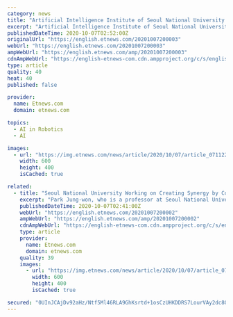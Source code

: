 ```yaml
---
category: news
title: "Artificial Intelligence Institute of Seoul National University Attempting to Grow Learning Ability of AI through Multidisciplinary Approach"
excerpt: "Artificial Intelligence Institute of Seoul National University (AIIS) opened its door in 2019. As machine learning has reached a level of deep learning, machines are now able to learn on an equal foo"
publishedDateTime: 2020-10-07T02:52:00Z
originalUrl: "https://english.etnews.com/20201007200003"
webUrl: "https://english.etnews.com/20201007200003"
ampWebUrl: "https://english.etnews.com/amp/20201007200003"
cdnAmpWebUrl: "https://english-etnews-com.cdn.ampproject.org/c/s/english.etnews.com/amp/20201007200003"
type: article
quality: 40
heat: 40
published: false

provider:
  name: Etnews.com
  domain: etnews.com

topics:
  - AI in Robotics
  - AI

images:
  - url: "https://img.etnews.com/news/article/2020/10/07/article_07112259399066.jpg"
    width: 600
    height: 400
    isCached: true

related:
  - title: "Seoul National University Working on Creating Synergy by Combining Artificial Intelligence with Various Studies"
    excerpt: "Park Jung-won, who is a professor at Seoul National University’s School of Chemical and Biological Engineering, materialized 2D images obtained from transmission electron microscope, which is the bes"
    publishedDateTime: 2020-10-07T02:41:00Z
    webUrl: "https://english.etnews.com/20201007200002"
    ampWebUrl: "https://english.etnews.com/amp/20201007200002"
    cdnAmpWebUrl: "https://english-etnews-com.cdn.ampproject.org/c/s/english.etnews.com/amp/20201007200002"
    type: article
    provider:
      name: Etnews.com
      domain: etnews.com
    quality: 39
    images:
      - url: "https://img.etnews.com/news/article/2020/10/07/article_07111936166827.jpg"
        width: 600
        height: 400
        isCached: true

secured: "0UInJCAjDv92aHz/Ntf5Ml46RLA9GhKsrtd+1osCzUHKDDRS7LourVAy2dc8QqChsiyxaFQ2rP1fVCrYgXHRuq/wduZFT5MBRMuF14apt6snY1PvAxgFEHrui7R813+N9nmax98bDqUpwLpWLZmhd7H5ImEKDSYsKMLXhN9Bd+eR9AF/2LpBFwDpXxKLbXnlbBFRR/RkBiFEyroUaVFm5V14TVtgDCCS2fyHsPdf7Gj7hU7QtDpo1Krg+bps6FC9PkN4MEcOzIa4vkJoybkeWRqQeVwRKwrc/PFW8eXlfJJVCD6OmtoAs7CvLldLeF9+AOEksdb8DxBv4+xuKvWtJbna/nRserxV67X54c3ZKg4=;qFmErRZCU7LuoPJiuvg2Gg=="
---
```


